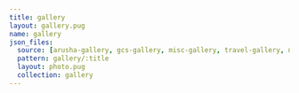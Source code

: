 ```yaml
---
title: gallery
layout: gallery.pug
name: gallery
json_files:
  source: [arusha-gallery, gcs-gallery, misc-gallery, travel-gallery, nahla-gallery]
  pattern: gallery/:title
  layout: photo.pug
  collection: gallery
---
```

